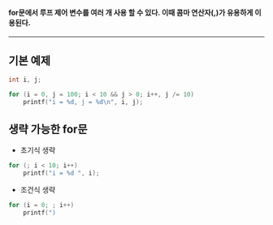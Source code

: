 #### for문에서 루프 제어 변수를 여러 개 사용 할 수 있다. 이때 콤마 연산자(,)가 유용하게 이용된다. ####
____

## 기본 예제 ##
```c
int i, j;

for (i = 0, j = 100; i < 10 && j > 0; i++, j /= 10)
	printf("i = %d, j = %d\n", i, j);
```

## 생략 가능한 for문 ##

- 초기식 생략
```c
for (; i < 10; i++)
	printf("i = %d ", i);
```

- 조건식 생략
```c
for (i = 0; ; i++)
	printf(")
```